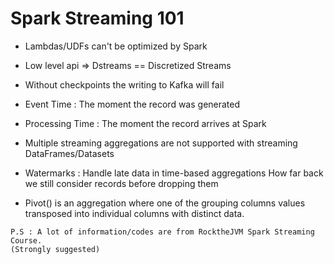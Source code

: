# Spark Streaming 101

- Lambdas/UDFs can't be optimized by Spark

- Low level api => Dstreams == Discretized Streams

- Without checkpoints the writing to Kafka will fail

- Event Time :  The moment the record was generated

- Processing Time : The moment the record arrives at Spark

- Multiple streaming aggregations are not supported with streaming DataFrames/Datasets

- Watermarks : Handle late data in time-based aggregations
How far back we still consider records before dropping them

- Pivot() is an aggregation where one of the grouping columns values transposed into individual 
  columns with distinct data.
  

```
P.S : A lot of information/codes are from RocktheJVM Spark Streaming Course.
(Strongly suggested)
```